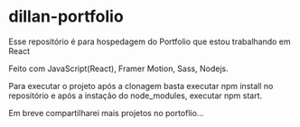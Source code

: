 # dillan-portfolio
Esse repositório é para hospedagem do Portfolio que estou trabalhando em React

Feito com JavaScript(React), Framer Motion, Sass, Nodejs.

Para executar o projeto após a clonagem basta executar npm install no repositório e após a instação do node_modules, executar npm start.



Em breve compartilharei mais projetos no portoflio...
